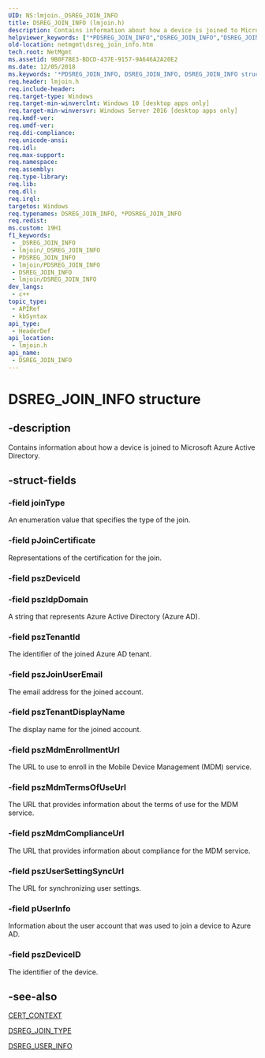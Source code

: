 ```yaml
---
UID: NS:lmjoin._DSREG_JOIN_INFO
title: DSREG_JOIN_INFO (lmjoin.h)
description: Contains information about how a device is joined to Microsoft Azure Active Directory.
helpviewer_keywords: ["*PDSREG_JOIN_INFO","DSREG_JOIN_INFO","DSREG_JOIN_INFO structure [Network Management]","PDSREG_JOIN_INFO","PDSREG_JOIN_INFO structure pointer [Network Management]","lmjoin/DSREG_JOIN_INFO","lmjoin/PDSREG_JOIN_INFO","netmgmt.dsreg_join_info"]
old-location: netmgmt\dsreg_join_info.htm
tech.root: NetMgmt
ms.assetid: 9B0F7BE3-BDCD-437E-9157-9A646A2A20E2
ms.date: 12/05/2018
ms.keywords: '*PDSREG_JOIN_INFO, DSREG_JOIN_INFO, DSREG_JOIN_INFO structure [Network Management], PDSREG_JOIN_INFO, PDSREG_JOIN_INFO structure pointer [Network Management], lmjoin/DSREG_JOIN_INFO, lmjoin/PDSREG_JOIN_INFO, netmgmt.dsreg_join_info'
req.header: lmjoin.h
req.include-header: 
req.target-type: Windows
req.target-min-winverclnt: Windows 10 [desktop apps only]
req.target-min-winversvr: Windows Server 2016 [desktop apps only]
req.kmdf-ver: 
req.umdf-ver: 
req.ddi-compliance: 
req.unicode-ansi: 
req.idl: 
req.max-support: 
req.namespace: 
req.assembly: 
req.type-library: 
req.lib: 
req.dll: 
req.irql: 
targetos: Windows
req.typenames: DSREG_JOIN_INFO, *PDSREG_JOIN_INFO
req.redist: 
ms.custom: 19H1
f1_keywords:
 - _DSREG_JOIN_INFO
 - lmjoin/_DSREG_JOIN_INFO
 - PDSREG_JOIN_INFO
 - lmjoin/PDSREG_JOIN_INFO
 - DSREG_JOIN_INFO
 - lmjoin/DSREG_JOIN_INFO
dev_langs:
 - c++
topic_type:
 - APIRef
 - kbSyntax
api_type:
 - HeaderDef
api_location:
 - lmjoin.h
api_name:
 - DSREG_JOIN_INFO
---
```


# DSREG_JOIN_INFO structure


## -description

Contains information about how a device is joined to Microsoft Azure Active Directory.

## -struct-fields

### -field joinType

An enumeration value that specifies the type of the join.

### -field pJoinCertificate

Representations of the certification for the join.

### -field pszDeviceId

### -field pszIdpDomain

A string that represents Azure Active Directory (Azure AD).

### -field pszTenantId

The identifier of the joined Azure AD tenant.

### -field pszJoinUserEmail

The email address for the joined account.

### -field pszTenantDisplayName

The display name for the joined account.

### -field pszMdmEnrollmentUrl

The URL to use to enroll in the Mobile Device Management (MDM) service.

### -field pszMdmTermsOfUseUrl

The URL that provides information about the terms of use for the MDM service.

### -field pszMdmComplianceUrl

The URL that provides information about compliance for the MDM service.

### -field pszUserSettingSyncUrl

The URL for synchronizing user settings.

### -field pUserInfo

Information about the user account  that was used to join a device to Azure AD.

### -field pszDeviceID

The identifier of the device.

## -see-also

<a href="https://docs.microsoft.com/windows/desktop/api/wincrypt/ns-wincrypt-cert_context">CERT_CONTEXT</a>



<a href="https://docs.microsoft.com/windows/desktop/api/lmjoin/ne-lmjoin-dsreg_join_type">DSREG_JOIN_TYPE</a>



<a href="https://docs.microsoft.com/windows/desktop/api/lmjoin/ns-lmjoin-dsreg_user_info">DSREG_USER_INFO</a>

